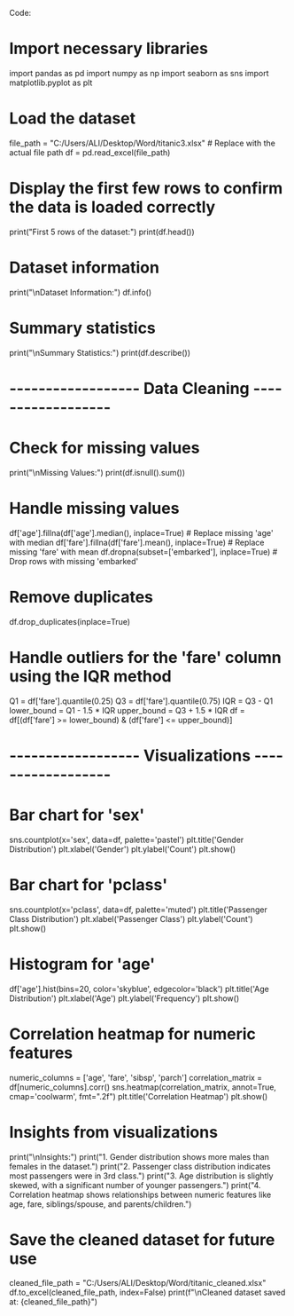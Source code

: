 Code:

# Import necessary libraries

import pandas as pd
import numpy as np
import seaborn as sns
import matplotlib.pyplot as plt

# Load the dataset

file_path = "C:/Users/ALI/Desktop/Word/titanic3.xlsx"  # Replace with the actual file path
df = pd.read_excel(file_path)

# Display the first few rows to confirm the data is loaded correctly

print("First 5 rows of the dataset:")
print(df.head())

# Dataset information

print("\nDataset Information:")
df.info()

# Summary statistics

print("\nSummary Statistics:")
print(df.describe())

# ------------------ Data Cleaning ------------------

# Check for missing values

print("\nMissing Values:")
print(df.isnull().sum())

# Handle missing values

df['age'].fillna(df['age'].median(), inplace=True)  # Replace missing 'age' with median
df['fare'].fillna(df['fare'].mean(), inplace=True)  # Replace missing 'fare' with mean
df.dropna(subset=['embarked'], inplace=True)  # Drop rows with missing 'embarked'

# Remove duplicates

df.drop_duplicates(inplace=True)

# Handle outliers for the 'fare' column using the IQR method

Q1 = df['fare'].quantile(0.25)
Q3 = df['fare'].quantile(0.75)
IQR = Q3 - Q1
lower_bound = Q1 - 1.5 * IQR
upper_bound = Q3 + 1.5 * IQR
df = df[(df['fare'] >= lower_bound) & (df['fare'] <= upper_bound)]





# ------------------ Visualizations ------------------

# Bar chart for 'sex'

sns.countplot(x='sex', data=df, palette='pastel')
plt.title('Gender Distribution')
plt.xlabel('Gender')
plt.ylabel('Count')
plt.show()

# Bar chart for 'pclass'

sns.countplot(x='pclass', data=df, palette='muted')
plt.title('Passenger Class Distribution')
plt.xlabel('Passenger Class')
plt.ylabel('Count')
plt.show()

# Histogram for 'age'

df['age'].hist(bins=20, color='skyblue', edgecolor='black')
plt.title('Age Distribution')
plt.xlabel('Age')
plt.ylabel('Frequency')
plt.show()

# Correlation heatmap for numeric features

numeric_columns = ['age', 'fare', 'sibsp', 'parch']
correlation_matrix = df[numeric_columns].corr()
sns.heatmap(correlation_matrix, annot=True, cmap='coolwarm', fmt=".2f")
plt.title('Correlation Heatmap')
plt.show()

# Insights from visualizations

print("\nInsights:")
print("1. Gender distribution shows more males than females in the dataset.")
print("2. Passenger class distribution indicates most passengers were in 3rd class.")
print("3. Age distribution is slightly skewed, with a significant number of younger passengers.")
print("4. Correlation heatmap shows relationships between numeric features like age, fare, siblings/spouse, and parents/children.")

# Save the cleaned dataset for future use

cleaned_file_path = "C:/Users/ALI/Desktop/Word/titanic_cleaned.xlsx"
df.to_excel(cleaned_file_path, index=False)
print(f"\nCleaned dataset saved at: {cleaned_file_path}")

